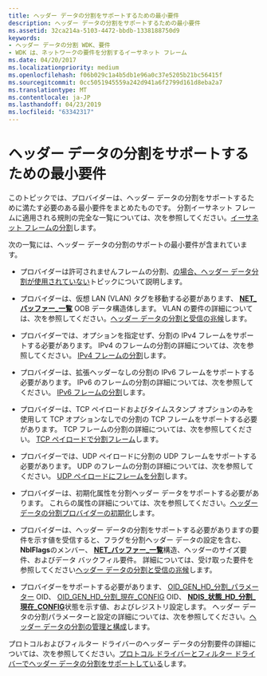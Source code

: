 ```yaml
---
title: ヘッダー データの分割をサポートするための最小要件
description: ヘッダー データの分割をサポートするための最小要件
ms.assetid: 32ca214a-5103-4472-bbdb-1338188750d9
keywords:
- ヘッダー データの分割 WDK、要件
- WDK は、ネットワークの要件を分割するイーサネット フレーム
ms.date: 04/20/2017
ms.localizationpriority: medium
ms.openlocfilehash: f06b029c1a4b5db1e96a0c37e5205b21bc56415f
ms.sourcegitcommit: 0cc5051945559a242d941a6f2799d161d8eba2a7
ms.translationtype: MT
ms.contentlocale: ja-JP
ms.lasthandoff: 04/23/2019
ms.locfileid: "63342317"
---
```

# <a name="minimum-requirements-for-supporting-header-data-split"></a>ヘッダー データの分割をサポートするための最小要件





このトピックでは、プロバイダーは、ヘッダー データの分割をサポートするために満たす必要のある最小要件をまとめたものです。 分割イーサネット フレームに適用される規則の完全な一覧については、次を参照してください。[イーサネット フレームの分割](splitting-ethernet-frames.md)します。

次の一覧には、ヘッダー データの分割のサポートの最小要件が含まれています。

-   プロバイダーは許可されませんフレームの分割、[の場合、ヘッダー データ分割が使用されていない](cases-where-header-data-split-is-not-used.md)トピックについて説明します。

-   プロバイダーは、仮想 LAN (VLAN) タグを移動する必要があります、 [ **NET\_バッファー\_一覧**](https://msdn.microsoft.com/library/windows/hardware/ff568388) OOB データ構造体します。 VLAN の要件の詳細については、次を参照してください。[ヘッダー データの分割と受信の兆候](receive-indications-with-header-data-split.md)します。

-   プロバイダーでは、オプションを指定せず、分割の IPv4 フレームをサポートする必要があります。 IPv4 のフレームの分割の詳細については、次を参照してください。 [IPv4 フレームの分割](splitting-ipv4-frames.md)します。

-   プロバイダーは、拡張ヘッダーなしの分割の IPv6 フレームをサポートする必要があります。 IPv6 のフレームの分割の詳細については、次を参照してください。 [IPv6 フレームの分割](splitting-ipv6-frames.md)します。

-   プロバイダーは、TCP ペイロードおよびタイムスタンプ オプションのみを使用して TCP オプションなしでの分割の TCP フレームをサポートする必要があります。 TCP フレームの分割の詳細については、次を参照してください。 [TCP ペイロードで分割フレーム](splitting-frames-at-the-tcp-payload.md)します。

-   プロバイダーでは、UDP ペイロードに分割の UDP フレームをサポートする必要があります。 UDP のフレームの分割の詳細については、次を参照してください。 [UDP ペイロードにフレームを分割](splitting-frames-at-the-udp-payload.md)します。

-   プロバイダーは、初期化属性を分割ヘッダー データをサポートする必要があります。 これらの属性の詳細については、次を参照してください。[ヘッダー データの分割プロバイダーの初期化](initializing-a-header-data-split-provider.md)します。

-   プロバイダーは、ヘッダー データの分割をサポートする必要がありますの要件を示す値を受信すると、フラグを分割ヘッダー データの設定を含む、 **NblFlags**のメンバー、 [ **NET\_バッファー\_一覧**](https://msdn.microsoft.com/library/windows/hardware/ff568388)構造、ヘッダーのサイズ要件、およびデータ バックフィル要件。 詳細については、受け取った要件を参照してください[ヘッダー データの分割と受信の兆候](receive-indications-with-header-data-split.md)します。

-   プロバイダーをサポートする必要があります、 [OID\_GEN\_HD\_分割\_パラメーター](https://msdn.microsoft.com/library/windows/hardware/ff569587) OID、 [OID\_GEN\_HD\_分割\_現在\_CONFIG](https://msdn.microsoft.com/library/windows/hardware/ff569586) OID、 [ **NDIS\_状態\_HD\_分割\_現在\_CONFIG**](https://msdn.microsoft.com/library/windows/hardware/ff567370)状態を示す値、およびレジストリ設定します。 ヘッダー データの分割パラメーターと設定の詳細については、次を参照してください。[ヘッダー データの分割の管理と構成](header-data-split-administration-and-configuration.md)します。

プロトコルおよびフィルター ドライバーのヘッダー データの分割要件の詳細については、次を参照してください。[プロトコル ドライバーとフィルター ドライバーでヘッダー データの分割をサポートしている](supporting-header-data-split-in-protocol-driver-and-filter-drivers.md)します。

 

 





